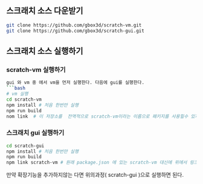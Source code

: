 ## 스크래치 소스 다운받기

```bash
git clone https://github.com/gbox3d/scratch-vm.git
git clone https://github.com/gbox3d/scratch-gui.git

```

## 스크래치 소스 실행하기

### scratch-vm 실행하기

```bash
gui 와 vm 중 에서 vm을 먼저 실행한다. 다음에 gui를 실행한다.  
```bash
# vm 실행
cd scratch-vm
npm install # 처음 한번만 실행
npm run build 
nom link  # 이 저장소를  전역적으로 scratch-vm이라는 이름으로 패키지를 사용힐수 있게 한다.
```

### 스크래치 gui 실행하기

```bash
cd scratch-gui
npm install # 처음 한번만 실행
npm run build
npm link scratch-vm # 원래 package.json 에 있는 scratch-vm 대신에 위에서 링크한 패키지(scratch-vm)를 사용하게 한다.  
```

만약 확장기능을 추가하지않는 다면 위의과정( scratch-gui )으로 실행하면 된다.  

